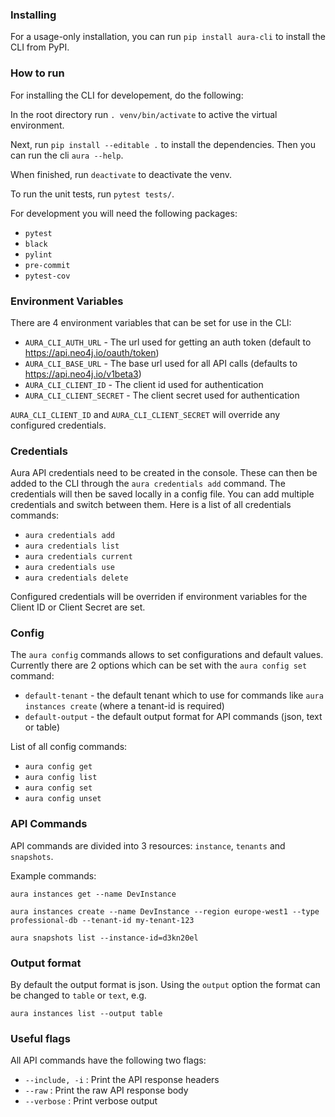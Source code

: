 ### Installing

For a usage-only installation, you can run `pip install aura-cli` to install the CLI from PyPI.

### How to run

For installing the CLI for developement, do the following:

In the root directory run `. venv/bin/activate` to active the virtual environment.

Next, run `pip install --editable .` to install the dependencies. Then you can run the cli `aura --help`.

When finished, run `deactivate` to deactivate the venv.

To run the unit tests, run `pytest tests/`.

For development you will need the following packages:
- `pytest`
- `black`
- `pylint`
- `pre-commit`
- `pytest-cov`

### Environment Variables

There are 4 environment variables that can be set for use in the CLI:

- `AURA_CLI_AUTH_URL` - The url used for getting an auth token (default to https://api.neo4j.io/oauth/token)
- `AURA_CLI_BASE_URL` - The base url used for all API calls (defaults to https://api.neo4j.io/v1beta3)
- `AURA_CLI_CLIENT_ID` - The client id used for authentication
- `AURA_CLI_CLIENT_SECRET` - The client secret used for authentication

`AURA_CLI_CLIENT_ID` and `AURA_CLI_CLIENT_SECRET` will override any configured credentials.

### Credentials

Aura API credentials need to be created in the console. These can then be added to the CLI through the `aura credentials add` command. The credentials will then be saved locally in a config file. You can add multiple credentials and switch between them. Here is a list of all credentials commands:

- `aura credentials add`
- `aura credentials list`
- `aura credentials current`
- `aura credentials use`
- `aura credentials delete`

Configured credentials will be overriden if environment variables for the Client ID or Client Secret are set.

### Config

The `aura config` commands allows to set configurations and default values. Currently there are 2 options which can be set with the `aura config set` command:

- `default-tenant` - the default tenant which to use for commands like `aura instances create` (where a tenant-id is required)
- `default-output` - the default output format for API commands (json, text or table)

List of all config commands:

- `aura config get`
- `aura config list`
- `aura config set`
- `aura config unset`

### API Commands

API commands are divided into 3 resources: `instance`, `tenants` and `snapshots`.

Example commands:

`aura instances get --name DevInstance`

`aura instances create --name DevInstance --region europe-west1 --type professional-db --tenant-id my-tenant-123`

`aura snapshots list --instance-id=d3kn20el`

### Output format

By default the output format is json. Using the `output` option the format can be changed to `table` or `text`, e.g.

`aura instances list --output table`

### Useful flags

All API commands have the following two flags:

- `--include, -i` : Print the API response headers
- `--raw` : Print the raw API response body
- `--verbose` : Print verbose output
